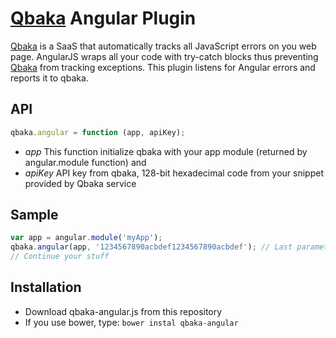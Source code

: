 [Qbaka](https://qbaka.com) Angular Plugin
=============

[Qbaka](https://qbaka.com) is a SaaS that automatically tracks all JavaScript errors on you web page. AngularJS wraps all your code with try-catch blocks thus preventing [Qbaka](https://qbaka.com) from tracking exceptions. This plugin listens for Angular errors and reports it to qbaka. 

API
---

```JavaScript
qbaka.angular = function (app, apiKey);
```
* _app_ This function initialize qbaka with your app module (returned by angular.module function) and
* _apiKey_ API key from qbaka, 128-bit hexadecimal code from your snippet provided by Qbaka service

Sample
----

```JavaScript
var app = angular.module('myApp');
qbaka.angular(app, '1234567890acbdef1234567890acbdef'); // Last parameter is your Qbaka 
// Continue your stuff
```

Installation
------------

* Download qbaka-angular.js from this repository
* If you use bower, type: ```bower instal qbaka-angular```
